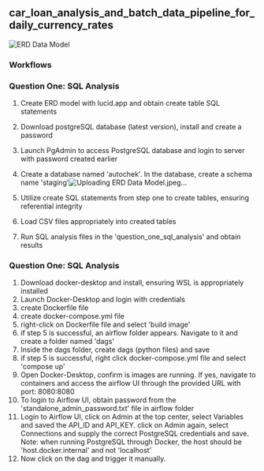 ## car_loan_analysis_and_batch_data_pipeline_for_daily_currency_rates

![ERD Data Model](https://github.com/Arshavin023/car_loan_analysis_and_batch_data_pipeline_for_daily_currency_rates/assets/77532336/ecdcdb09-4dbb-4ebb-8077-5bf5158b82b4)

### Workflows
### Question One: SQL Analysis
1. Create ERD model with lucid.app and obtain create table SQL statements
2. Download postgreSQL database (latest version), install and create a password
3. Launch PgAdmin to access PostgreSQL database and login to server with password created earlier
4. Create a database named 'autochek'. In the database, create a schema name 'staging'![Uploading ERD Data Model.jpeg…]()

5. Utilize create SQL statements from step one to create tables, ensuring referential integrity
6. Load CSV files appropriately into created tables
7. Run SQL analysis files in the 'question_one_sql_analysis' and obtain results

### Question One: SQL Analysis
1. Download docker-desktop and install, ensuring WSL is appropriately installed
2. Launch Docker-Desktop and login with credentials
3. create Dockerfile file
4. create docker-compose.yml file
5. right-click on Dockerfile file and select 'build image'
6. if step 5 is successful, an airflow folder appears. Navigate to it and create a folder named 'dags'
7. Inside the dags folder, create dags (python files) and save
8. if step 5 is successful, right click docker-compose.yml file and select 'compose up'
9. Open Docker-Desktop, confirm is images are running. If yes, navigate to containers and access the airflow UI through the provided URL with port: 8080:8080
10. To login to Airflow UI, obtain password from the 'standalone_admin_password.txt' file in airflow folder
11. Login to Airflow UI, click on Admin at the top center, select Variables and saved the API_ID and API_KEY. click on Admin again, select Connections and supply the correct PostgreSQL credentials and save.
Note: when running PostgreSQL through Docker, the host should be 'host.docker.internal' and not 'localhost'
12. Now click on the dag and trigger it manually.








